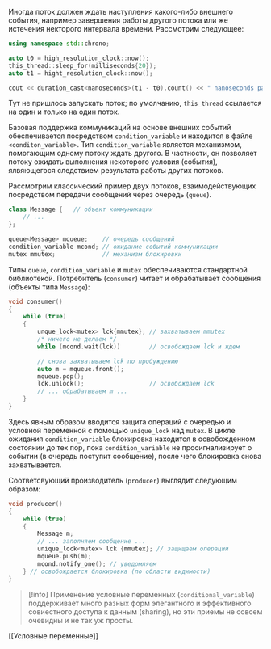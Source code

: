 Иногда поток должен ждать наступления какого-либо внешнего события, например завершения работы другого потока или же истечения некторого интервала времени. Рассмотрим следующее:
```cpp
using namespace std::chrono;

auto t0 = high_resolution_clock::now();
this_thread::sleep_for(milliseconds{20});
auto t1 = hight_resolution_clock::now();

cout << duration_cast<nanoseconds>(t1 - t0).count() << " nanoseconds passed\n";
```
Тут не пришлось запускать поток; по умолчанию, `this_thread` ссылается на один и только на один поток.

Базовая поддержка коммуникаций на основе внешних событий обеспечивается посредством `condition_variable` и находится в файле `<conditon_variable>`.
Тип `condition_variable` является механизмом, помогающим одному потоку ждать другого. В частности, он позволяет потоку ожидать выполнения некоторого условия (события), ялвяющегося следствием результата работы других потоков.

Рассмотрим классический пример двух потоков, взаимодействующих посредством передачи сообщений через очередь (`queue`).
```cpp
class Message {   // объект коммуникации
	// ...
};

queue<Message> mqueue;    // очередь сообщений
condition_variable mcond; // ожидание событий коммуникации
mutex mmutex;             // механизм блокировки
```
Типы `queue`, `condition_variable` и `mutex` обеспечиваются стандартной библиотекой.
Потребитель (`consumer`) читает и обрабатывает сообщения (объекты типа `Message`):
```cpp
void consumer()
{
	while (true)
	{
		unque_lock<mutex> lck{mmutex}; // захватываем mmutex
		/* ничего не делаем */
		while (mcond.wait(lck))        // освобождаем lck и ждем

		// снова захватываем lck по пробуждению
		auto m = mqueue.front();
		mqueue.pop();
		lck.unlock();                  // освобождаем lck
		// ... обрабатываем m ...
	}
}
```
Здесь явным образом вводится защита операций с очередью и условной переменной с помощью `unique_lock` над `mutex`.
В цикле ожидания `condition_variable` блокировка находится в освобожденном состоянии до тех пор, пока `condition_variable` не просигнализирует о событии (в очередь поступит сообщение), после чего блокировка снова захватывается.

Соответсвующий производитель (`producer`) выглядит следующим образом:
```cpp
void producer()
{
	while (true)
	{
		Message m;
		// ... заполняем сообщение ...
		unique_lock<mutex> lck {mmutex}; // защищаем операции
		mqueue.push(m);
		mcond.notify_one(); // уведомляем
	} // освобождается блокировка (по области видимости)
}
```

>[!info]
>Применение условные переменных (`conditional_variable`) поддерживает много разных форм элегантного и эффективного совиестного доступа к данным (sharing), но эти приемы не совсем очевидны и не так уж просты.

[[Условные переменные]]